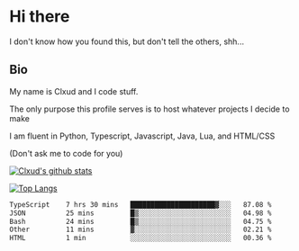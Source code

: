 

# Hi there
I don't know how you found this, but don't tell the others, shh...

## Bio
My name is Clxud and I code stuff.

The only purpose this profile serves is to host whatever projects I decide to make

I am fluent in Python, Typescript, Javascript, Java, Lua, and HTML/CSS



(Don't ask me to code for you)

[![Clxud's github stats](https://github-readme-stats.vercel.app/api?username=cloudwithax&count_private=true&theme=dark&show_icons=true)](https://github.com/anuraghazra/github-readme-stats) 

[![Top Langs](https://github-readme-stats.vercel.app/api/top-langs/?username=cloudwithax&theme=dark)](https://github.com/anuraghazra/github-readme-stats)

<!--START_SECTION:waka-->

```txt
TypeScript    7 hrs 30 mins   █████████████████████▓░░░   87.08 %
JSON          25 mins         █▒░░░░░░░░░░░░░░░░░░░░░░░   04.98 %
Bash          24 mins         █▒░░░░░░░░░░░░░░░░░░░░░░░   04.75 %
Other         11 mins         ▓░░░░░░░░░░░░░░░░░░░░░░░░   02.21 %
HTML          1 min           ░░░░░░░░░░░░░░░░░░░░░░░░░   00.36 %
```

<!--END_SECTION:waka-->







